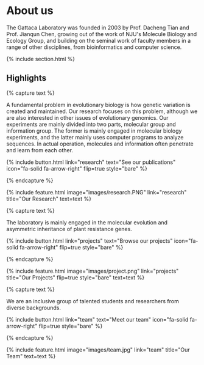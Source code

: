 ---
---

# About us

The Gattaca Laboratory was founded in 2003 by Prof. Dacheng Tian and Prof. Jianqun Chen, growing out of the work of NJU's Molecule Biology and Ecology Group, and building on the seminal work of faculty members in a range of other disciplines, from bioinformatics and computer science.

{% include section.html %}

## Highlights

{% capture text %}

A fundamental problem in evolutionary biology is how genetic variation is created and maintained. Our research focuses on this problem, although we are also interested in other issues of evolutionary genomics. Our experiments are mainly divided into two parts, molecular group and information group. The former is mainly engaged in molecular biology experiments, and the latter mainly uses computer programs to analyze sequences. In actual operation, molecules and information often penetrate and learn from each other.
    
{%
  include button.html
  link="research"
  text="See our publications"
  icon="fa-solid fa-arrow-right"
  flip=true
  style="bare"
%}

{% endcapture %}

{%
  include feature.html
  image="images/research.PNG"
  link="research"
  title="Our Research"
  text=text
%}

{% capture text %}

The laboratory is mainly engaged in the molecular evolution and asymmetric inheritance of plant resistance genes.

{%
  include button.html
  link="projects"
  text="Browse our projects"
  icon="fa-solid fa-arrow-right"
  flip=true
  style="bare"
%}

{% endcapture %}

{%
  include feature.html
  image="images/project.png"
  link="projects"
  title="Our Projects"
  flip=true
  style="bare"
  text=text
%}

{% capture text %}

We are an inclusive group of talented students and researchers from diverse backgrounds.

{%
  include button.html
  link="team"
  text="Meet our team"
  icon="fa-solid fa-arrow-right"
  flip=true
  style="bare"
%}

{% endcapture %}

{%
  include feature.html
  image="images/team.jpg"
  link="team"
  title="Our Team"
  text=text
%}
